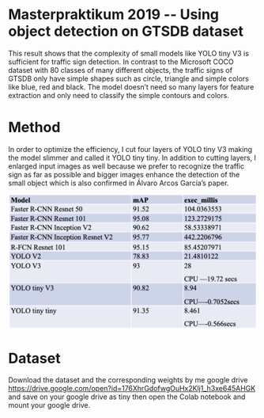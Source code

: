# Masterpraktikum 2019 -- Using object detection on GTSDB dataset 

This result shows that the complexity of small models like YOLO tiny V3 is sufficient for traffic sign detection. In contrast to the Microsoft COCO dataset with 80 classes of many different objects, the traffic signs of GTSDB only have simple shapes such as circle, triangle and simple colors like blue, red and black. The model doesn’t need so many layers for feature extraction and only need to classify the simple contours and colors. 

# Method

In order to optimize the efficiency, I cut four layers of YOLO tiny V3 making the model slimmer and called it YOLO tiny tiny. In addition to cutting layers, I enlarged input images as well because we prefer to recognize the traffic sign as far as possible and bigger images enhance the detection of the small object which is also confirmed in Álvaro Arcos García’s paper.

![](analysis.png)

# Dataset 

Download the dataset and the corresponding weights by me google drive https://drive.google.com/open?id=176XhrGdofwgOuHx2Klj1_h3xe645AHGK and save on your google drive as tiny then open the Colab notebook and mount your google drive. 
